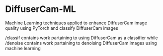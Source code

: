 # DiffuserCam-ML
Machine Learning techniques applied to enhance DiffuserCam image quality using PyTorch and classify DiffuserCam images

/classif contains work partaining to using DiffuserCam as a classifier while /denoise contains work partaining to denoising DiffuserCam images using machine learning 
